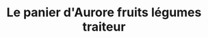 ---
title: "Le panier d'Aurore fruits légumes traiteur"
url: /sisteron/le-panier-daurore-fruits-legumes-traiteur/
shop: shop
---